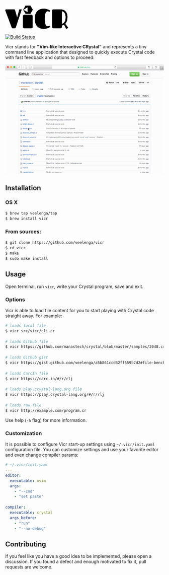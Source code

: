 <img src="https://github.com/veelenga/bin/blob/master/vicr/logo.png" width="200">

[![Build Status](https://travis-ci.org/veelenga/vicr.svg?branch=master)](https://travis-ci.org/veelenga/vicr)

Vicr stands for **"Vim-like Interactive CRystal"** and represents a tiny command line application
that designed to quickly execute Crystal code with fast feedback and options to proceed:

![](https://github.com/veelenga/bin/raw/master/vicr/demo.gif)

## Installation

### OS X

```sh
$ brew tap veelenga/tap
$ brew install vicr
```

### From sources:

```sh
$ git clone https://github.com/veelenga/vicr
$ cd vicr
$ make
$ sudo make install
```

## Usage

Open terminal, run `vicr`, write your Crystal program, save and exit.

### Options

Vicr is able to load file content for you to start playing with Crystal code straight away.
For example:

```sh
# loads local file
$ vicr src/vicr/cli.cr

# loads Github file
$ vicr https://github.com/manastech/crystal/blob/master/samples/2048.cr

# loads Github gist
$ vicr https://gist.github.com/veelenga/a5b861ccd32ff559b7d2#file-benchmark_test-cr

# loads CarcIn file
$ vicr https://carc.in/#/r/rlj

# loads play.crystal-lang.org file
$ vicr https://play.crystal-lang.org/#/r/rlj

# loads raw file
$ vicr http://example.com/program.cr
```

Use help (`-h` flag) for more information.

### Customization

It is possible to configure Vicr start-up settings using `~/.vicr/init.yaml` configuration file.
You can customize settings and use your favorite editor and even change compiler params:

```yml
# ~/.vicr/init.yaml
---
editor:
  executable: nvim
  args:
    - "--cmd"
    - "set paste"

compiler:
  executable: crystal
  args_before:
    - "run"
    - "--no-debug"
```

## Contributing

If you feel like you have a good idea to be implemented, please open a discussion.
If you found a defect and enough motivated to fix it, pull requests are welcome.
